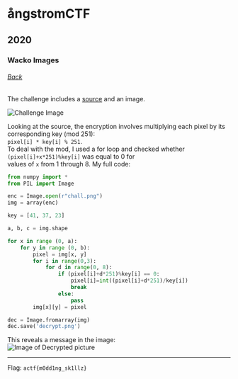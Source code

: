 # ångstromCTF
## 2020
### Wacko Images
###### [Back](../write.md)

The challenge includes a [source](chall.py) and an image.  

![Challenge Image](chall.png)

Looking at the source, the encryption involves multiplying each pixel by its corresponding key
 (mod 251):  
 `pixel[i] * key[i] % 251`.  
To deal with the mod, I used a for loop and checked whether `(pixel[i]+x*251)%key[i]` was equal to 0 for  
values of `x` from 1 through 8. My full code:
```python
from numpy import *
from PIL import Image

enc = Image.open(r"chall.png")
img = array(enc)

key = [41, 37, 23]

a, b, c = img.shape

for x in range (0, a):
    for y in range (0, b):
        pixel = img[x, y]
        for i in range(0,3):
            for d in range(0, 8):
                if (pixel[i]+d*251)%key[i] == 0:
                    pixel[i]=int((pixel[i]+d*251)/key[i])
                    break
                else:
                    pass
        img[x][y] = pixel

dec = Image.fromarray(img)
dec.save('decrypt.png')
```
This reveals a message in the image:  
![Image of Decrypted picture](decrypt.png)

---
Flag: `actf{m0dd1ng_sk1llz}`